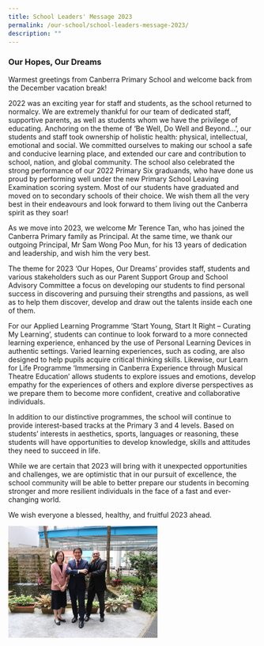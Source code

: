 ```yaml
---
title: School Leaders' Message 2023
permalink: /our-school/school-leaders-message-2023/
description: ""
---
```


### Our Hopes, Our Dreams

Warmest greetings from Canberra Primary School and welcome back from the December vacation break!

2022 was an exciting year for staff and students, as the school returned to normalcy. We are extremely thankful for our team of dedicated staff, supportive parents, as well as students whom we have the privilege of educating. Anchoring on the theme of ‘Be Well, Do Well and Beyond…’, our students and staff took ownership of holistic health: physical, intellectual, emotional and social. We committed ourselves to making our school a safe and conducive learning place, and extended our care and contribution to school, nation, and global community. The school also celebrated the strong performance of our 2022 Primary Six graduands, who have done us proud by performing well under the new Primary School Leaving Examination scoring system. Most of our students have graduated and moved on to secondary schools of their choice. We wish them all the very best in their endeavours and look forward to them living out the Canberra spirit as they soar!

As we move into 2023, we welcome Mr Terence Tan, who has joined the Canberra Primary family as Principal. At the same time, we thank our outgoing Principal, Mr Sam Wong Poo Mun, for his 13 years of dedication and leadership, and wish him the very best.

The theme for 2023 ‘Our Hopes, Our Dreams’ provides staff, students and various stakeholders such as our Parent Support Group and School Advisory Committee a focus on developing our students to find personal success in discovering and pursuing their strengths and passions, as well as to help them discover, develop and draw out the talents inside each one of them.

For our Applied Learning Programme ‘Start Young, Start It Right – Curating My Learning’, students can continue to look forward to a more connected learning experience, enhanced by the use of Personal Learning Devices in authentic settings. Varied learning experiences, such as coding, are also designed to help pupils acquire critical thinking skills. Likewise, our Learn for Life Programme ‘Immersing in Canberra Experience through Musical Theatre Education’ allows students to explore issues and emotions, develop empathy for the experiences of others and explore diverse perspectives as we prepare them to become more confident, creative and collaborative individuals.

In addition to our distinctive programmes, the school will continue to provide interest-based tracks at the Primary 3 and 4 levels. Based on students’ interests in aesthetics, sports, languages or reasoning, these students will have opportunities to develop knowledge, skills and attitudes they need to succeed in life.

While we are certain that 2023 will bring with it unexpected opportunities and challenges, we are optimistic that in our pursuit of excellence, the school community will be able to better prepare our students in becoming stronger and more resilient individuals in the face of a fast and ever-changing world.

We wish everyone a blessed, healthy, and fruitful 2023 ahead.

<img src="/images/IMG_3114.jpg" 
     style="width:60%">